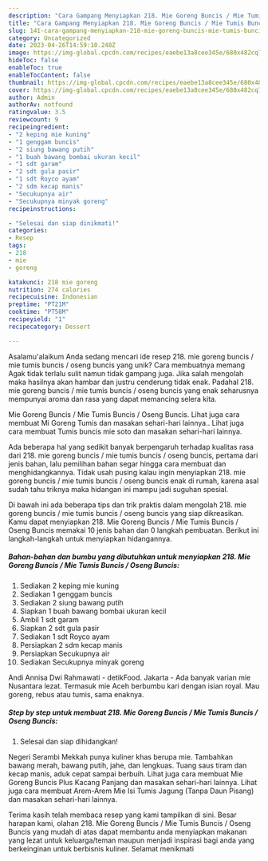 ```yaml
---
description: "Cara Gampang Menyiapkan 218. Mie Goreng Buncis / Mie Tumis Buncis / Oseng Buncis{ yang Menggugah Selera"
title: "Cara Gampang Menyiapkan 218. Mie Goreng Buncis / Mie Tumis Buncis / Oseng Buncis{ yang Menggugah Selera"
slug: 141-cara-gampang-menyiapkan-218-mie-goreng-buncis-mie-tumis-buncis-oseng-buncis-yang-menggugah-selera
category: Uncategorized
date: 2023-04-26T14:59:10.248Z
image: https://img-global.cpcdn.com/recipes/eaebe13a8cee345e/680x482cq70/218-mie-goreng-buncis-mie-tumis-buncis-oseng-buncis-foto-resep-utama.jpg
hideToc: false
enableToc: true
enableTocContent: false
thumbnail: https://img-global.cpcdn.com/recipes/eaebe13a8cee345e/680x482cq70/218-mie-goreng-buncis-mie-tumis-buncis-oseng-buncis-foto-resep-utama.jpg
cover: https://img-global.cpcdn.com/recipes/eaebe13a8cee345e/680x482cq70/218-mie-goreng-buncis-mie-tumis-buncis-oseng-buncis-foto-resep-utama.jpg
author: Admin
authorAv: notfound
ratingvalue: 3.5
reviewcount: 9
recipeingredient:
- "2 keping mie kuning"
- "1 genggam buncis"
- "2 siung bawang putih"
- "1 buah bawang bombai ukuran kecil"
- "1 sdt garam"
- "2 sdt gula pasir"
- "1 sdt Royco ayam"
- "2 sdm kecap manis"
- "Secukupnya air"
- "Secukupnya minyak goreng"
recipeinstructions:

- "Selesai dan siap dinikmati!"
categories:
- Resep
tags:
- 218
- mie
- goreng

katakunci: 218 mie goreng 
nutrition: 274 calories
recipecuisine: Indonesian
preptime: "PT21M"
cooktime: "PT58M"
recipeyield: "1"
recipecategory: Dessert

---
```



Asalamu'alaikum Anda sedang mencari ide resep 218. mie goreng buncis / mie tumis buncis / oseng buncis yang unik? Cara membuatnya memang Agak tidak terlalu sulit namun tidak gampang juga. Jika salah mengolah maka hasilnya akan hambar dan justru cenderung tidak enak. Padahal 218. mie goreng buncis / mie tumis buncis / oseng buncis yang enak seharusnya mempunyai aroma dan rasa yang dapat memancing selera kita.


Mie Goreng Buncis / Mie Tumis Buncis / Oseng Buncis. Lihat juga cara membuat Mi Goreng Tumis dan masakan sehari-hari lainnya.. Lihat juga cara membuat Tumis buncis mie soto dan masakan sehari-hari lainnya.

Ada beberapa hal yang sedikit banyak berpengaruh terhadap kualitas rasa dari 218. mie goreng buncis / mie tumis buncis / oseng buncis, pertama dari jenis bahan, lalu pemilihan bahan segar hingga cara membuat dan menghidangkannya. Tidak usah pusing kalau ingin menyiapkan 218. mie goreng buncis / mie tumis buncis / oseng buncis enak di rumah, karena asal sudah tahu triknya maka hidangan ini mampu jadi suguhan spesial.


Di bawah ini ada beberapa tips dan trik praktis dalam mengolah 218. mie goreng buncis / mie tumis buncis / oseng buncis yang siap dikreasikan. Kamu dapat menyiapkan 218. Mie Goreng Buncis / Mie Tumis Buncis / Oseng Buncis memakai 10 jenis bahan dan 0 langkah pembuatan. Berikut ini langkah-langkah untuk menyiapkan hidangannya.

<!--inarticleads1-->

##### Bahan-bahan dan bumbu yang dibutuhkan untuk menyiapkan 218. Mie Goreng Buncis / Mie Tumis Buncis / Oseng Buncis:

1. Sediakan 2 keping mie kuning
1. Sediakan 1 genggam buncis
1. Sediakan 2 siung bawang putih
1. Siapkan 1 buah bawang bombai ukuran kecil
1. Ambil 1 sdt garam
1. Siapkan 2 sdt gula pasir
1. Sediakan 1 sdt Royco ayam
1. Persiapkan 2 sdm kecap manis
1. Persiapkan Secukupnya air
1. Sediakan Secukupnya minyak goreng


Andi Annisa Dwi Rahmawati - detikFood. Jakarta - Ada banyak varian mie Nusantara lezat. Termasuk mie Aceh berbumbu kari dengan isian royal. Mau goreng, rebus atau tumis, sama enaknya. 

<!--inarticleads2-->

##### Step by step untuk membuat 218. Mie Goreng Buncis / Mie Tumis Buncis / Oseng Buncis:


1. Selesai dan siap dihidangkan!

Negeri Serambi Mekkah punya kuliner khas berupa mie. Tambahkan bawang merah, bawang putih, jahe, dan lengkuas. Tuang saus tiram dan kecap manis, aduk cepat sampai berbuih. Lihat juga cara membuat Mie Goreng Buncis Plus Kacang Panjang dan masakan sehari-hari lainnya. Lihat juga cara membuat Arem-Arem Mie Isi Tumis Jagung (Tanpa Daun Pisang) dan masakan sehari-hari lainnya. 

Terima kasih telah membaca resep yang kami tampilkan di sini. Besar harapan kami, olahan 218. Mie Goreng Buncis / Mie Tumis Buncis / Oseng Buncis yang mudah di atas dapat membantu anda menyiapkan makanan yang lezat untuk keluarga/teman maupun menjadi inspirasi bagi anda yang berkeinginan untuk berbisnis kuliner. Selamat menikmati
